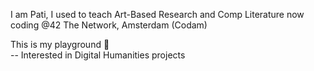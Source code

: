 I am Pati, I used to teach Art-Based Research and Comp Literature
now coding @42 The Network, Amsterdam (Codam)

This is my playground 🍄\
-- Interested in Digital Humanities projects

